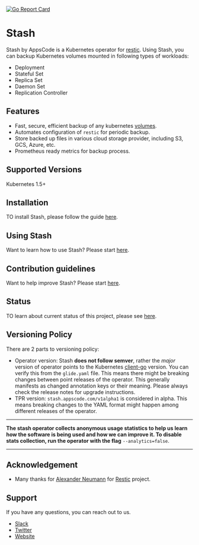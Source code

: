 [![Go Report Card](https://goreportcard.com/badge/github.com/appscode/stash)](https://goreportcard.com/report/github.com/appscode/stash)

# Stash
 Stash by AppsCode is a Kubernetes operator for [restic](https://github.com/restic/restic). Using Stash, you can backup Kubernetes volumes mounted in following types of workloads:
- Deployment
- Stateful Set
- Replica Set
- Daemon Set
- Replication Controller

## Features
 - Fast, secure, efficient backup of any kubernetes [volumes](https://kubernetes.io/docs/concepts/storage/volumes/).
 - Automates configuration of `restic` for periodic backup.
 - Store backed up files in various cloud storage provider, including S3, GCS, Azure, etc.
 - Prometheus ready metrics for backup process.

## Supported Versions
Kubernetes 1.5+

## Installation
TO install Stash, please follow the guide [here](/docs/install.md).

## Using Stash
Want to learn how to use Stash? Please start [here](/docs/tutorial.md).

## Contribution guidelines
Want to help improve Stash? Please start [here](/CONTRIBUTION.md).

## Status
TO learn about current status of this project, please see [here](/docs/status.md).

## Versioning Policy
There are 2 parts to versioning policy:
 - Operator version: Stash __does not follow semver__, rather the _major_ version of operator points to the
Kubernetes [client-go](https://github.com/kubernetes/client-go#branches-and-tags) version.
You can verify this from the `glide.yaml` file. This means there might be breaking changes
between point releases of the operator. This generally manifests as changed annotation keys or their meaning.
Please always check the release notes for upgrade instructions.
 - TPR version: `stash.appscode.com/v1alpha1` is considered in alpha. This means breaking changes to the YAML format
might happen among different releases of the operator.

---

**The stash operator collects anonymous usage statistics to help us learn how the software is being used and how we can improve it. To disable stats collection, run the operator with the flag** `--analytics=false`.

---

## Acknowledgement
 - Many thanks for [Alexander Neumann](https://github.com/fd0) for [Restic](https://github.com/restic/restic) project.

## Support
If you have any questions, you can reach out to us.
* [Slack](https://slack.appscode.com)
* [Twitter](https://twitter.com/AppsCodeHQ)
* [Website](https://appscode.com)
